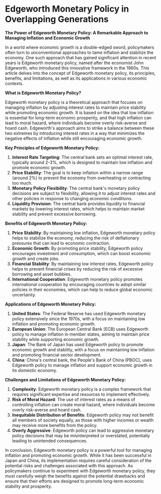 # Edgeworth Monetary Policy in Overlapping Generations

**The Power of Edgeworth Monetary Policy: A Remarkable Approach to Managing Inflation and Economic Growth**

In a world where economic growth is a double-edged sword, policymakers often turn to unconventional approaches to tame inflation and stabilize the economy. One such approach that has gained significant attention in recent years is Edgeworth monetary policy, named after the economist John Edgeworth, who introduced this innovative framework in the 1960s. This article delves into the concept of Edgeworth monetary policy, its principles, benefits, and limitations, as well as its applications in various economic contexts.

**What is Edgeworth Monetary Policy?**

Edgeworth monetary policy is a theoretical approach that focuses on managing inflation by adjusting interest rates to maintain price stability while promoting economic growth. It is based on the idea that low inflation is essential for long-term economic prosperity, and that high inflation can lead to moral hazard, where individuals become overly risk-averse and hoard cash. Edgeworth's approach aims to strike a balance between these two extremes by introducing interest rates in a way that minimizes the negative effects of inflation while still encouraging economic growth.

**Key Principles of Edgeworth Monetary Policy:**

1. **Interest Rate Targeting**: The central bank sets an optimal interest rate, typically around 2-3%, which is designed to maintain low inflation and promote economic growth.
2. **Price Stability**: The goal is to keep inflation within a narrow range (around 2%) to prevent the economy from overheating or contracting too much.
3. **Monetary Policy Flexibility**: The central bank's monetary policy decisions are subject to flexibility, allowing it to adjust interest rates and other policies in response to changing economic conditions.
4. **Liquidity Provision**: The central bank provides liquidity to financial markets by lowering interest rates, which helps to maintain market stability and prevent excessive borrowing.

**Benefits of Edgeworth Monetary Policy:**

1. **Price Stability**: By maintaining low inflation, Edgeworth monetary policy helps to stabilize the economy, reducing the risk of deflationary pressures that can lead to economic contraction.
2. **Economic Growth**: By promoting price stability, Edgeworth policy encourages investment and consumption, which can boost economic growth and create jobs.
3. **Financial Stability**: By maintaining low interest rates, Edgeworth policy helps to prevent financial crises by reducing the risk of excessive borrowing and asset bubbles.
4. **International Cooperation**: Edgeworth monetary policy promotes international cooperation by encouraging countries to adopt similar policies in their economies, which can help to reduce global economic uncertainty.

**Applications of Edgeworth Monetary Policy:**

1. **United States**: The Federal Reserve has used Edgeworth monetary policy extensively since the 1970s, with a focus on maintaining low inflation and promoting economic growth.
2. **European Union**: The European Central Bank (ECB) uses Edgeworth policy to manage inflation in member states, aiming to maintain price stability while supporting economic growth.
3. **Japan**: The Bank of Japan has used Edgeworth policy to promote economic growth and stability, with a focus on maintaining low inflation and promoting financial sector development.
4. **China**: China's central bank, the People's Bank of China (PBOC), uses Edgeworth policy to manage inflation and support economic growth in its domestic economy.

**Challenges and Limitations of Edgeworth Monetary Policy:**

1. **Complexity**: Edgeworth monetary policy is a complex framework that requires significant expertise and resources to implement effectively.
2. **Risk of Moral Hazard**: The use of interest rates as a means of controlling inflation can create moral hazard, where individuals become overly risk-averse and hoard cash.
3. **Inequitable Distribution of Benefits**: Edgeworth policy may not benefit all members of society equally, as those with higher incomes or wealth may receive more benefits from the policy.
4. **Overly Aggressive**: Edgeworth policy can lead to aggressive monetary policy decisions that may be misinterpreted or overstated, potentially leading to unintended consequences.

In conclusion, Edgeworth monetary policy is a powerful tool for managing inflation and promoting economic growth. While it has been successful in Japan and China, its implementation requires careful consideration of the potential risks and challenges associated with this approach. As policymakers continue to experiment with Edgeworth monetary policy, they must carefully weigh the benefits against the potential drawbacks and ensure that their efforts are designed to promote long-term economic stability and prosperity.
